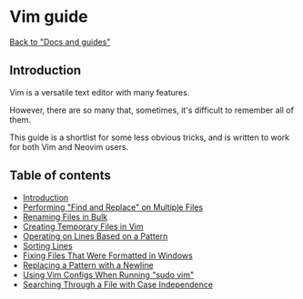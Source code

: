 # Vim guide

[Back to "Docs and guides"](../README.md)

## Introduction

Vim is a versatile text editor with many features.

However, there are so many that, sometimes, it's difficult to remember all of them.

This guide is a shortlist for some less obvious tricks, and is written to work for both Vim and Neovim users.

## Table of contents

- [Introduction](#introduction)
- [Performing "Find and Replace" on Multiple Files](perform-find-and-replace-on-multiple-files.md)
- [Renaming Files in Bulk](rename-files-in-bulk.md)
- [Creating Temporary Files in Vim](create-temporary-files-in-vim.md)
- [Operating on Lines Based on a Pattern](operate-on-lines-based-on-a-pattern.md)
- [Sorting Lines](sort-lines.md)
- [Fixing Files That Were Formatted in Windows](fix-files-formatted-in-windows.md)
- [Replacing a Pattern with a Newline](replace-pattern-with-newline.md)
- [Using Vim Configs When Running "sudo vim"](use-vim-configs-when-running-sudo-vim.md)
- [Searching Through a File with Case Independence](search-through-file-with-case-independence.md)
